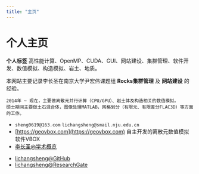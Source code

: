 ```yaml
---
title: "主页"
---
```


# 个人主页
**个人标签** 高性能计算、OpenMP、CUDA、GUI、网站建设、集群管理、软件开发、数值模拟、构造模拟、岩土、地质。

本网站主要记录李长圣在南京大学尹宏伟课题组 **Rocks集群管理** 及 **网站建设** 的经验。

```
2014年 ~ 现在，主要做离散元并行计算（CPU/GPU）、岩土体及构造相关的数值模拟。
硕士期间主要做土石混合体，图像处理MATLAB，网格划分（有限元、有限差分FLAC3D）等方面的工作。
```

- ``sheng0619@163.com`` ``lichangsheng@smail.nju.edu.cn`` 
- [https://geovbox.com](https://geovbox.com) 自主开发的离散元数值模拟软件VBOX  
- [李长圣@学术概览](https://geovbox.com/about/lichangsheng/)  
<!--- <a href=mailto:geovbox@163.com>sheng0619@163.com</a>; <a href=mailto:lichangsheng@smail.nju.edu.cn>lichangsheng@smail.nju.edu.cn</a>  邮箱  -->
- [lichangsheng@GitHub](https://github.com/demsheng)
- [lichangsheng@ResearchGate](https://www.researchgate.net/profile/Li_Changsheng2)  

